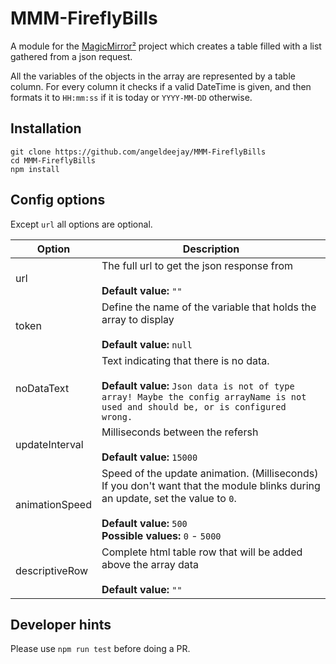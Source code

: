 # MMM-FireflyBills

A module for the [MagicMirror²](https://github.com/MichMich/MagicMirror) project which creates a table filled with a list gathered from a json request.

All the variables of the objects in the array are represented by a table column.
For every column it checks if a valid DateTime is given, and then formats it to `HH:mm:ss` if it is today or `YYYY-MM-DD` otherwise.

## Installation

```shell
git clone https://github.com/angeldeejay/MMM-FireflyBills
cd MMM-FireflyBills
npm install
```

## Config options

Except `url` all options are optional.

<!-- prettier-ignore-start -->
| **Option**     | **Description**                                                                                                                                                                                          |
|----------------|----------------------------------------------------------------------------------------------------------------------------------------------------------------------------------------------------------|
| url            | The full url to get the json response from <br><br>**Default value:** `""`                                                                                                                               |
| token          | Define the name of the variable that holds the array to display <br><br>**Default value:** `null`                                                                                                        |
| noDataText     | Text indicating that there is no data. <br><br>**Default value:** `Json data is not of type array! Maybe the config arrayName is not used and should be, or is configured wrong.`                        |
| updateInterval | Milliseconds between the refersh <br><br>**Default value:** `15000`                                                                                                                                      |
| animationSpeed | Speed of the update animation. (Milliseconds)<br>If you don't want that the module blinks during an update, set the value to `0`. <br><br>**Default value:** `500`<br> **Possible values:** `0` - `5000` |
| descriptiveRow | Complete html table row that will be added above the array data <br><br>**Default value:** `""`                                                                                                          |
<!-- prettier-ignore-end -->

## Developer hints

Please use `npm run test` before doing a PR.
